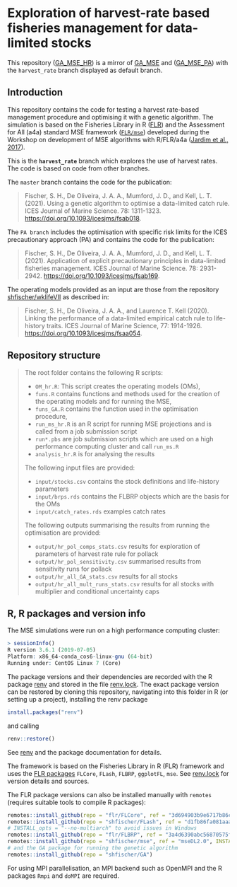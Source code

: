 Exploration of harvest-rate based fisheries management for data-limited
stocks
================

This repository ([GA_MSE_HR](https://github.com/shfischer/GA_MSE_HR)) is
a mirror of [GA_MSE](https://github.com/shfischer/GA_MSE) and
([GA_MSE_PA](https://github.com/shfischer/GA_MSE_PA)) with the
`harvest_rate` branch displayed as default branch.

## Introduction

This repository contains the code for testing a harvest rate-based
management procedure and optimising it with a genetic algorithm. The
simulation is based on the Fisheries Library in R
([FLR](http://www.flr-project.org/)) and the Assessment for All (a4a)
standard MSE framework ([`FLR/mse`](github.com/FLR/mse)) developed
during the Workshop on development of MSE algorithms with R/FLR/a4a
([Jardim et al.,
2017](https://ec.europa.eu/jrc/en/publication/assessment-all-initiativea4a-workshop-development-mse-algorithms-rflra4a)).

This is the **`harvest_rate`** branch which explores the use of harvest
rates. The code is based on code from other branches.

The `master` branch contains the code for the publication:

> Fischer, S. H., De Oliveira, J. A. A., Mumford, J. D., and Kell, L. T.
> (2021). Using a genetic algorithm to optimise a data-limited catch
> rule. ICES Journal of Marine Science. 78: 1311-1323.
> <https://doi.org/10.1093/icesjms/fsab018>.

The `PA branch` includes the optimisation with specific risk limits for
the ICES precautionary approach (PA) and contains the code for the
publication:

> Fischer, S. H., De Oliveira, J. A. A., Mumford, J. D., and Kell, L. T.
> (2021). Application of explicit precautionary principles in
> data-limited fisheries management. ICES Journal of Marine Science. 78:
> 2931-2942. <https://doi.org/10.1093/icesjms/fsab169>.

The operating models provided as an input are those from the repository
[shfischer/wklifeVII](https://github.com/shfischer/wklifeVII) as
described in:

> Fischer, S. H., De Oliveira, J. A. A., and Laurence T. Kell (2020).
> Linking the performance of a data-limited empirical catch rule to
> life-history traits. ICES Journal of Marine Science, 77: 1914-1926.
> <https://doi.org/10.1093/icesjms/fsaa054>.

## Repository structure

> The root folder contains the following R scripts:
>
> -   `OM_hr.R`: This script creates the operating models (OMs),
> -   `funs.R` contains functions and methods used for the creation of
>     the operating models and for running the MSE,
> -   `funs_GA.R` contains the function used in the optimisation
>     procedure,
> -   `run_ms_hr.R` is an R script for running MSE projections and is
>     called from a job submission script
> -   `run*.pbs` are job submission scripts which are used on a high
>     performance computing cluster and call `run_ms.R`
> -   `analysis_hr.R` is for analysing the results
>
> The following input files are provided:
>
> -   `input/stocks.csv` contains the stock definitions and life-history
>     parameters
> -   `input/brps.rds` contains the FLBRP objects which are the basis
>     for the OMs
> -   `input/catch_rates.rds` examples catch rates
>
> The following outputs summarising the results from running the
> optimisation are provided:
>
> -   `output/hr_pol_comps_stats.csv` results for exploration of
>     parameters of harvest rate rule for pollack
> -   `output/hr_pol_sensitivity.csv` summarised results from
>     sensitivity runs for pollack
> -   `output/hr_all_GA_stats.csv` results for all stocks
> -   `output/hr_all_mult_runs_stats.csv` results for all stocks with
>     multiplier and conditional uncertainty caps

## R, R packages and version info

The MSE simulations were run on a high performance computing cluster:

``` r
> sessionInfo()
R version 3.6.1 (2019-07-05)
Platform: x86_64-conda_cos6-linux-gnu (64-bit)
Running under: CentOS Linux 7 (Core)
```

The package versions and their dependencies are recorded with the R
package [renv](https://rstudio.github.io/renv/) and stored in the file
[renv.lock](https://github.com/shfischer/GA_MSE_HR/blob/harvest_rate/renv.lock).
The exact package version can be restored by cloning this repository,
navigating into this folder in R (or setting up a project), installing
the renv package

``` r
install.packages("renv")
```

and calling

``` r
renv::restore()
```

See [renv](https://rstudio.github.io/renv/) and the package
documentation for details.

The framework is based on the Fisheries Library in R (FLR) framework and
uses the [FLR packages](https://flr-project.org/) `FLCore`, `FLash`,
`FLBRP`, `ggplotFL`, `mse`. See
[renv.lock](https://github.com/shfischer/GA_MSE_HR/blob/harvest_rate/renv.lock)
for version details and sources.

The FLR package versions can also be installed manually with `remotes`
(requires suitable tools to compile R packages):

``` r
remotes::install_github(repo = "flr/FLCore", ref = "3d694903b9e6717b86c3e8486fc14ebf92908786")
remotes::install_github(repo = "shfischer/FLash", ref = "d1fb86fa081aaa5b6980d74b07d9adb44ad19a7f", INSTALL_opts = "--no-multiarch") # silenced version of FLash
# INSTALL_opts = "--no-multiarch" to avoid issues in Windows
remotes::install_github(repo = "flr/FLBRP", ref = "3a4d6390abc56870575fbaba3637091036468217", INSTALL_opts = "--no-multiarch")
remotes::install_github(repo = "shfischer/mse", ref = "mseDL2.0", INSTALL_opts = "--no-multiarch")
# and the GA package for running the genetic algorithm
remotes::install_github(repo = "shfischer/GA")
```

For using MPI parallelisation, an MPI backend such as OpenMPI and the R
packages `Rmpi` and `doMPI` are required.
